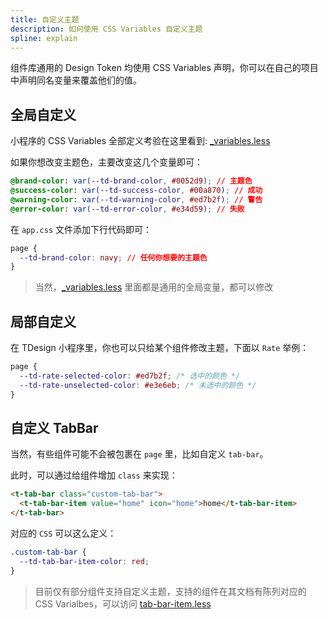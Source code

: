 ```yaml
---
title: 自定义主题
description: 如何使用 CSS Variables 自定义主题
spline: explain
---
```


组件库通用的 Design Token 均使用 CSS Variables 声明，你可以在自己的项目中声明同名变量来覆盖他们的值。

## 全局自定义

小程序的 CSS Variables 全部定义考验在这里看到: [_variables.less](https://github.com/Tencent/tdesign-miniprogram/blob/develop/src/common/style/_variables.less)

如果你想改变主题色，主要改变这几个变量即可：

```css
@brand-color: var(--td-brand-color, #0052d9); // 主题色
@success-color: var(--td-success-color, #00a870); // 成功
@warning-color: var(--td-warning-color, #ed7b2f); // 警告
@error-color: var(--td-error-color, #e34d59); // 失败
```

在 `app.css` 文件添加下行代码即可：

```css
page {
  --td-brand-color: navy; // 任何你想要的主题色
}
```

> 当然，[_variables.less](https://github.com/Tencent/tdesign-miniprogram/blob/develop/src/common/style/_variables.less) 里面都是通用的全局变量，都可以修改

## 局部自定义

在 TDesign 小程序里，你也可以只给某个组件修改主题，下面以 `Rate` 举例：

```css
page {
  --td-rate-selected-color: #ed7b2f; /* 选中的颜色 */
  --td-rate-unselected-color: #e3e6eb; /* 未选中的颜色 */
}
```

## 自定义 TabBar

当然，有些组件可能不会被包裹在 `page` 里，比如自定义 `tab-bar`。

此时，可以通过给组件增加 `class` 来实现：

```html
<t-tab-bar class="custom-tab-bar">
  <t-tab-bar-item value="home" icon="home">home</t-tab-bar-item>
</t-tab-bar>
```

对应的 `CSS` 可以这么定义：

```css
.custom-tab-bar {
  --td-tab-bar-item-color: red;
}
```

> 目前仅有部分组件支持自定义主题，支持的组件在其文档有陈列对应的 CSS Varialbes，可以访问 [tab-bar-item.less](https://github.com/Tencent/tdesign-miniprogram/blob/develop/src/tab-bar/tab-bar-item.less)